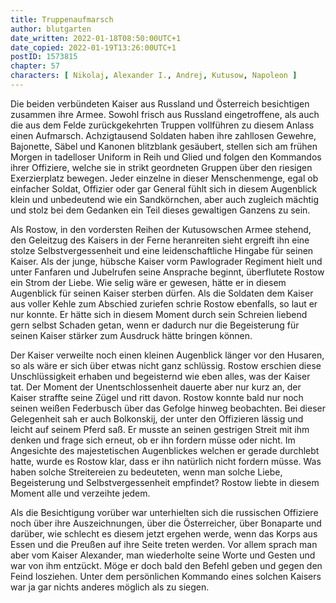 ```yaml
---
title: Truppenaufmarsch
author: blutgarten
date_written: 2022-01-18T08:50:00UTC+1
date_copied: 2022-01-19T13:26:00UTC+1
postID: 1573815
chapter: 57
characters: [ Nikolaj, Alexander I., Andrej, Kutusow, Napoleon ]
---
```

Die beiden verbündeten Kaiser aus Russland und Österreich besichtigen zusammen ihre Armee. Sowohl frisch aus Russland eingetroffene, als auch die aus dem Felde zurückgekehrten Truppen vollführen zu diesem Anlass einen Aufmarsch. Achzigtausend Soldaten haben ihre zahllosen Gewehre, Bajonette, Säbel und Kanonen blitzblank gesäubert, stellen sich am frühen Morgen in tadelloser Uniform in Reih und Glied und folgen den Kommandos ihrer Offiziere, welche sie in strikt geordneten Gruppen über den riesigen Exerzierplatz bewegen. Jeder einzelne in dieser Menschenmenge, egal ob einfacher Soldat, Offizier oder gar General fühlt sich in diesem Augenblick klein und unbedeutend wie ein Sandkörnchen, aber auch zugleich mächtig und stolz bei dem Gedanken ein Teil dieses gewaltigen Ganzens zu sein.

Als Rostow, in den vordersten Reihen der Kutusowschen Armee stehend, den Geleitzug des Kaisers in der Ferne heranreiten sieht ergreift ihn eine stolze Selbstvergessenheit und eine leidenschaftliche Hingabe für seinen Kaiser. Als der junge, hübsche Kaiser vorm Pawlograder Regiment hielt und unter Fanfaren und Jubelrufen seine Ansprache beginnt, überflutete Rostow ein Strom der Liebe. Wie selig wäre er gewesen, hätte er in diesem Augenblick für seinen Kaiser sterben dürfen. Als die Soldaten dem Kaiser aus voller Kehle zum Abschied zuriefen schrie Rostow ebenfalls, so laut er nur konnte. Er hätte sich in diesem Moment durch sein Schreien liebend gern selbst Schaden getan, wenn er dadurch nur die Begeisterung für seinen Kaiser stärker zum Ausdruck hätte bringen können.

Der Kaiser verweilte noch einen kleinen Augenblick länger vor den Husaren, so als wäre er sich über etwas nicht ganz schlüssig. Rostow erschien diese Unschlüssigkeit erhaben und begeisternd wie eben alles, was der Kaiser tat. Der Moment der Unentschlossenheit dauerte aber nur kurz an, der Kaiser straffte seine Zügel und ritt davon. Rostow konnte bald nur noch seinen weißen Federbusch über das Gefolge hinweg beobachten. Bei dieser Gelegenheit sah er auch Bolkonskij, der unter den Offizieren lässig und leicht auf seinem Pferd saß. Er musste an seinen gestrigen Streit mit ihm denken und frage sich erneut, ob er ihn fordern müsse oder nicht. Im Angesichte des majestetischen Augenblickes welchen er gerade durchlebt hatte, wurde es Rostow klar, dass er ihn natürlich nicht fordern müsse. Was haben solche Streitereien zu bedeuteten, wenn man solche Liebe, Begeisterung und Selbstvergessenheit empfindet? Rostow liebte in diesem Moment alle und verzeihte jedem.

Als die Besichtigung vorüber war unterhielten sich die russischen Offiziere noch über ihre Auszeichnungen, über die Österreicher, über Bonaparte und darüber, wie schlecht es diesem jetzt ergehen werde, wenn das Korps aus Essen und die Preußen auf ihre Seite treten werden. Vor allem sprach man aber vom Kaiser Alexander, man wiederholte seine Worte und Gesten und war von ihm entzückt. Möge er doch bald den Befehl geben und gegen den Feind losziehen. Unter dem persönlichen Kommando eines solchen Kaisers war ja gar nichts anderes möglich als zu siegen. 